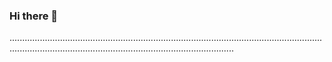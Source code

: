 ### Hi there 👋

.....................................................................................................................................................................................................................